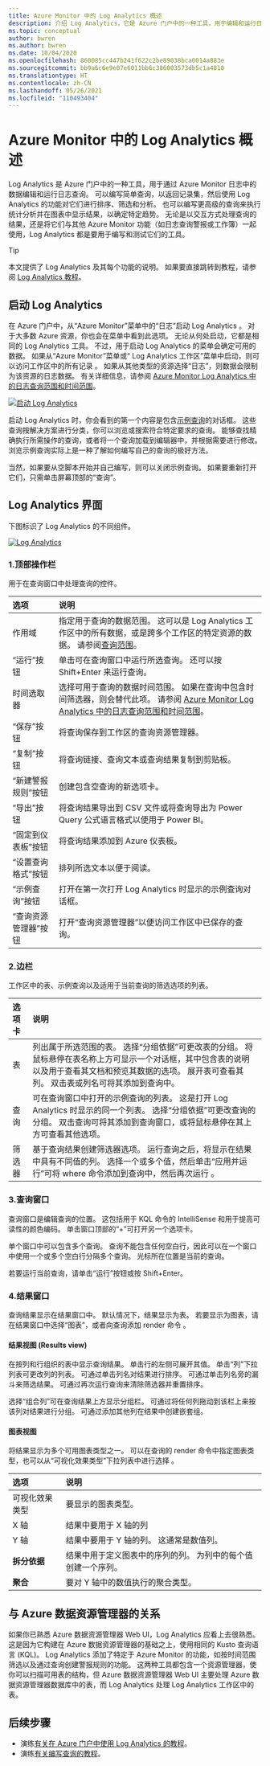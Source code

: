 ```yaml
---
title: Azure Monitor 中的 Log Analytics 概述
description: 介绍 Log Analytics，它是 Azure 门户中的一种工具，用于编辑和运行日志查询，以便分析 Azure Monitor 日志中的数据。
ms.topic: conceptual
author: bwren
ms.author: bwren
ms.date: 10/04/2020
ms.openlocfilehash: 860085cc447b241f622c2be89038bca0014a883e
ms.sourcegitcommit: bb9a6c6e9e07e6011bb6c386003573db5c1a4810
ms.translationtype: HT
ms.contentlocale: zh-CN
ms.lasthandoff: 05/26/2021
ms.locfileid: "110493404"
---
```

# <a name="overview-of-log-analytics-in-azure-monitor"></a>Azure Monitor 中的 Log Analytics 概述
Log Analytics 是 Azure 门户中的一种工具，用于通过 Azure Monitor 日志中的数据编辑和运行日志查询。 可以编写简单查询，以返回记录集，然后使用 Log Analytics 的功能对它们进行排序、筛选和分析。 也可以编写更高级的查询来执行统计分析并在图表中显示结果，以确定特定趋势。 无论是以交互方式处理查询的结果，还是将它们与其他 Azure Monitor 功能（如日志查询警报或工作簿）一起使用，Log Analytics 都是要用于编写和测试它们的工具。 


> [!TIP]
> 本文提供了 Log Analytics 及其每个功能的说明。 如果要直接跳转到教程，请参阅 [Log Analytics 教程](./log-analytics-tutorial.md)。



## <a name="starting-log-analytics"></a>启动 Log Analytics
在 Azure 门户中，从“Azure Monitor”菜单中的“日志”启动 Log Analytics 。 对于大多数 Azure 资源，你也会在菜单中看到此选项。 无论从何处启动，它都是相同的 Log Analytics 工具。 不过，用于启动 Log Analytics 的菜单会确定可用的数据。 如果从“Azure Monitor”菜单或“ Log Analytics 工作区”菜单中启动，则可以访问工作区中的所有记录 。 如果从其他类型的资源选择“日志”，则数据会限制为该资源的日志数据。 有关详细信息，请参阅 [Azure Monitor Log Analytics 中的日志查询范围和时间范围](./scope.md)。

[![启动 Log Analytics](media/log-analytics-overview/start-log-analytics.png)](media/log-analytics-overview/start-log-analytics.png#lightbox)

启动 Log Analytics 时，你会看到的第一个内容是包含[示例查询](../logs/queries.md)的对话框。 这些查询按解决方案进行分类，你可以浏览或搜索符合特定要求的查询。 能够查找精确执行所需操作的查询，或者将一个查询加载到编辑器中，并根据需要进行修改。 浏览示例查询实际上是一种了解如何编写自己的查询的极好方法。 

当然，如果要从空脚本开始并自己编写，则可以关闭示例查询。 如果要重新打开它们，只需单击屏幕顶部的“查询”。

## <a name="log-analytics-interface"></a>Log Analytics 界面
下图标识了 Log Analytics 的不同组件。

[![Log Analytics](media/log-analytics-overview/log-analytics.png)](media/log-analytics-overview/log-analytics.png#lightbox)

### <a name="1-top-action-bar"></a>1.顶部操作栏
用于在查询窗口中处理查询的控件。

| 选项 | 说明 |
|:---|:---|
| 作用域 | 指定用于查询的数据范围。 这可以是 Log Analytics 工作区中的所有数据，或是跨多个工作区的特定资源的数据。 请参阅[查询范围](./scope.md)。 |
| “运行”按钮 | 单击可在查询窗口中运行所选查询。 还可以按 Shift+Enter 来运行查询。 |
| 时间选取器 | 选择可用于查询的数据时间范围。 如果在查询中包含时间筛选器，则会替代此项。 请参阅 [Azure Monitor Log Analytics 中的日志查询范围和时间范围](./scope.md)。 |
| “保存”按钮 | 将查询保存到工作区的查询资源管理器。 |
 “复制”按钮 | 将查询链接、查询文本或查询结果复制到剪贴板。 |
| “新建警报规则”按钮 | 创建包含空查询的新选项卡。 |
| “导出”按钮 | 将查询结果导出到 CSV 文件或将查询导出为 Power Query 公式语言格式以便用于 Power BI。 |
| “固定到仪表板”按钮 | 将查询结果添加到 Azure 仪表板。 |
| “设置查询格式”按钮 | 排列所选文本以便于阅读。 |
| “示例查询”按钮 | 打开在第一次打开 Log Analytics 时显示的示例查询对话框。 |
| “查询资源管理器”按钮 | 打开“查询资源管理器”以便访问工作区中已保存的查询。 |


### <a name="2-sidebar"></a>2.边栏
工作区中的表、示例查询以及适用于当前查询的筛选选项的列表。

| 选项卡 | 说明 |
|:---|:---|
| 表 | 列出属于所选范围的表。 选择“分组依据”可更改表的分组。 将鼠标悬停在表名称上方可显示一个对话框，其中包含表的说明以及用于查看其文档和预览其数据的选项。 展开表可查看其列。 双击表或列名可将其添加到查询中。 |
| 查询 | 可在查询窗口中打开的示例查询的列表。 这是打开 Log Analytics 时显示的同一个列表。 选择“分组依据”可更改查询的分组。 双击查询可将其添加到查询窗口，或将鼠标悬停在其上方可查看其他选项。 |
| 筛选器 | 基于查询结果创建筛选器选项。 运行查询之后，将显示在结果中具有不同值的列。 选择一个或多个值，然后单击“应用并运行”可将 where 命令添加到查询中，然后再次运行 。 |

### <a name="3-query-window"></a>3.查询窗口
查询窗口是编辑查询的位置。 这包括用于 KQL 命令的 IntelliSense 和用于提高可读性的颜色编码。 单击窗口顶部的“+”可打开另一个选项卡。

单个窗口中可以包含多个查询。 查询不能包含任何空白行，因此可以在一个窗口中使用一个或多个空白行分隔多个查询。 光标所在位置是当前的查询。

若要运行当前查询，请单击“运行”按钮或按 Shift+Enter。

### <a name="4-results-window"></a>4.结果窗口
查询结果显示在结果窗口中。 默认情况下，结果显示为表。 若要显示为图表，请在结果窗口中选择“图表”，或者向查询添加 render 命令 。

#### <a name="results-view"></a>结果视图 (Results view)
在按列和行组织的表中显示查询结果。 单击行的左侧可展开其值。 单击“列”下拉列表可更改列的列表。 可通过单击列名对结果进行排序。 可通过单击列名旁的漏斗来筛选结果。 可通过再次运行查询来清除筛选器并重置排序。

选择“组合列”可在查询结果上方显示分组栏。 可通过将任何列拖动到该栏上来按该列对结果进行分组。 可通过添加其他列在结果中创建嵌套组。 

#### <a name="chart-view"></a>图表视图
将结果显示为多个可用图表类型之一。 可以在查询的 render 命令中指定图表类型，也可以从“可视化效果类型”下拉列表中进行选择 。

| 选项 | 说明 |
|:---|:---|
| 可视化效果类型 | 要显示的图表类型。 |
| X 轴 | 结果中要用于 X 轴的列 
| Y 轴 | 结果中要用于 Y 轴的列。 这通常是数值列。 |
| **拆分依据** | 结果中用于定义图表中的序列的列。 为列中的每个值创建一个序列。 |
| **聚合** | 要对 Y 轴中的数值执行的聚合类型。 |

## <a name="relationship-to-azure-data-explorer"></a>与 Azure 数据资源管理器的关系
如果你已熟悉 Azure 数据资源管理器 Web UI，Log Analytics 应看上去很熟悉。 这是因为它构建在 Azure 数据资源管理器的基础之上，使用相同的 Kusto 查询语言 (KQL)。 Log Analytics 添加了特定于 Azure Monitor 的功能，如按时间范围筛选以及通过查询创建警报规则的功能。 这两种工具都包含一个资源管理器，使你可以扫描可用表的结构，但 Azure 数据资源管理器 Web UI 主要处理 Azure 数据资源管理器数据库中的表，而 Log Analytics 处理 Log Analytics 工作区中的表。 

## <a name="next-steps"></a>后续步骤
- 演练[有关在 Azure 门户中使用 Log Analytics 的教程](./log-analytics-tutorial.md)。
- 演练[有关编写查询的教程](./get-started-queries.md)。

